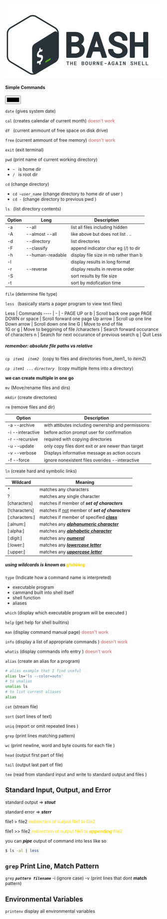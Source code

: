 
<img src=bashLogo.png>

<style>.one{color:red} exit</style>

#### Simple Commands 
<input type="color" name="" id="">

`date` (gives system date)

`cal` (creates calendar of current month) <span style="color:indianred">doesn't work </span>

`df ` (current ammount of free space on disk drive) 

`free` (current ammount of free memory) <span style="color:indianred">doesn't work </span>

`exit` (exit terminal)

`pwd` (print name of current working directory)
* `~ `  is home dir 
* `/ ` is root dir

`cd` (change directory) 
 * `cd ~`_`user_name`_ (change directory to home dir of user ) 
 * `cd -` (change directory to previous pwd ) 

`ls ` (list directory contents) 

Option | Long | Description 
---- | - | -
-a | --all |  list all files including hidden 
-A | --almost --all |  like above but does not list . ..
-d | --directory |  list directories
-F | --classify |  append indicator char eg (/) to dir
-h | --human-readable |  display file size in mb rather than b
-l|  |  display results in long format
-r | --reverse |  display results in reverse order 
-S |  |  sort results by file size 
-t |  |  sort by mdofication time 


`file` (determine file type) 

`less ` (basically starts a pager program to view text files) 
 
Less | Commands
---- | - | -
PAGE UP or b | Scroll back one page 
PAGE DOWN or space | Scroll forward one page 
Up arrow | Scroll up one line 
Down arrow | Scroll down one line 
G | Move to end of file  
1G or g | Move to beggining of file 
/characters | Search forward occurance of characters 
n | Search for next occurance of previous search 
q | Quit Less 


##### remember: absolute file paths vs relative
    
`cp ` _`item1`_` ` _`item2`_` ` (copy to files and directories from_item1_ to _item2_) 

`cp ` _`item1`_` ...` _`directory`_` ` (copy multiple items  into a directory) 

**we can create multiple in one go**

`mv` (Move/rename files and dirs) 

`mkdir` (create directories) 

`rm` (remove files and dir) 


Option | Description 
----  | -
-a  --archive |   with attibutes including ownership and permissions 
-i  --interactive |  before action prompt user for confirmation 
-r --recursive | required with copying directories  
-u --update | only copy files dont exit or are newer than target 
-v --verbose | Displays informative message as action occurs
-f --force | ignore nonexistent files overides --interactive

`ln` (create hard and symbolic links) 

Wildcard  | Meaning
---- | - 
* | matches any characters 
? | matches any single character  
[characters] | matches if member of ***set of characters***
[!characters] | matches if <u>not</u> member of ***set of characters***
[:characters:] | matches if  member of  specified ***<u>class </u>***
[:alnum:] | matches any ***<u>alphanumeric character </u>***
[:alpha:] | matches any ***<u>alphabetic character </u>***
[:digit:] | matches any ***<u>numeral </u>***
[:lower:] | matches any ***<u>lowercase letter </u>***
[:upper:] | matches any ***<u>uppercase letter </u>***
##### using wildcards is known as <span style="color:gold">globbing</span> 

`type` (Indicate how a command name is interpreted)
* executable program 
* cammand built into shell itself 
* shell function 
* aliases 

`which` (display which executable program will be executed )

`help` (get help for shell builtins)

`man` (display command manual page)  <span style="color:indianred">doesn't work </span>

`info` (display  a list of appropriate commands ) <span style="color:indianred">doesn't work </span>

`whatis` (display commands info entry ) <span style="color:indianred">doesn't work </span>

`alias` (create an alias for a program)

```bash
# alias example that I find useful 
alias ls='ls --color=auto'
# to unalias 
unalias ls
# to list current aliases 
alias 
```
`cat` (stream file)

`sort` (sort lines of text)

`uniq` (report or omit repeated lines )

`grep` (print lines matching pattern)

`wc` (print newline, word and byte counts for each file )

`head` (output first part of file)

`tail` (output last part of file)

`tee` (read from standard input and write to standard output and
 files )

## Standard Input, Output, and Error 
standard output => ***stout*** 

standard error => ***sterr***

file1 > file2 <span style="color:gold">redirection of output file1 to file2</span>

file1 >> file2 <span style="color:gold">redirection of output file1 to ***appending*** file2</span>

you can ***pipe*** output of command into less like so 

```bash
$ ls -al | less
```
## `grep` Print Line, Match Pattern

`grep` ***`pattern filename`***
-i (ignore case) -v (print lines that dont **match** pattern)

## Environmental Variables 
`printenv` display all environmental variables
